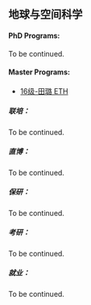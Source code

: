 ## 地球与空间科学

#### PhD Programs:

To be continued.

#### Master Programs:

- [16级-田璐 ETH](grad-application/earth-and-space-science/[CN]-16-tianlu.md)

##### 联培：

To be continued.

##### 直博：

To be continued.

##### 保研：

To be continued.

##### 考研：

To be continued.

##### 就业：

To be continued.

